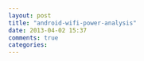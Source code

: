 ```yaml
---
layout: post
title: "android-wifi-power-analysis"
date: 2013-04-02 15:37
comments: true
categories: 
---
```

